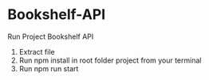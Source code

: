 # Bookshelf-API
Run Project Bookshelf API
1. Extract file
2. Run npm install in root folder project from your terminal
3. Run npm run start
